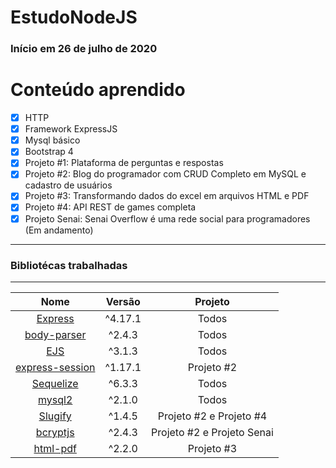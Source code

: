 # EstudoNodeJS 

### Início em 26 de julho de 2020

# Conteúdo aprendido
- [x] HTTP
- [x] Framework ExpressJS
- [x] Mysql básico
- [x] Bootstrap 4
- [x] Projeto #1: Plataforma de perguntas e respostas
- [x] Projeto #2: Blog do programador com CRUD Completo em MySQL e cadastro de usuários
- [x] Projeto #3: Transformando dados do excel em arquivos HTML e PDF
- [x] Projeto #4: API REST de games completa
- [x] Projeto Senai: Senai Overflow é uma rede social para programadores (Em andamento)

---
### Bibliotécas trabalhadas
---
Nome   | Versão | Projeto
:---------: | :------: | :-----:
[Express](https://expressjs.com/pt-br/4x/api.html) | ^4.17.1 | Todos
[body-parser](https://www.npmjs.com/package/body-parser) | ^2.4.3 | Todos
[EJS](https://www.npmjs.com/package/ejs) | ^3.1.3 | Todos
[express-session](https://www.npmjs.com/package/express-session) | ^1.17.1 | Projeto #2
[Sequelize](https://sequelize.org/) | ^6.3.3 | Todos
[mysql2](https://www.npmjs.com/package/mysql2) | ^2.1.0 | Todos
[Slugify](https://www.npmjs.com/package/slugify) | ^1.4.5 | Projeto #2 e Projeto #4
[bcryptjs](https://www.npmjs.com/package/bcryptjs) | ^2.4.3 | Projeto #2 e Projeto Senai
[html-pdf](https://www.npmjs.com/package/html-pdf) | ^2.2.0 | Projeto #3

